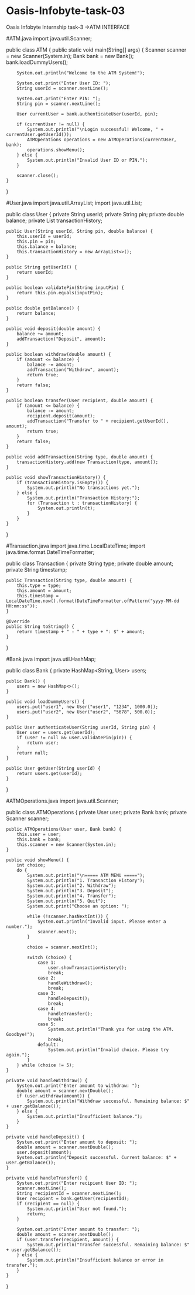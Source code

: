 # Oasis-Infobyte-task-03
 Oasis Infobyte Internship task-3 ->ATM INTERFACE

#ATM.java
 import java.util.Scanner;

public class ATM {
    public static void main(String[] args) {
        Scanner scanner = new Scanner(System.in);
        Bank bank = new Bank();
        bank.loadDummyUsers(); 

        System.out.println("Welcome to the ATM System!");

        System.out.print("Enter User ID: ");
        String userId = scanner.nextLine();

        System.out.print("Enter PIN: ");
        String pin = scanner.nextLine();

        User currentUser = bank.authenticateUser(userId, pin);

        if (currentUser != null) {
            System.out.println("\nLogin successful! Welcome, " + currentUser.getUserId());
            ATMOperations operations = new ATMOperations(currentUser, bank);
            operations.showMenu();
        } else {
            System.out.println("Invalid User ID or PIN.");
        }

        scanner.close();
    }
}



#User.java
import java.util.ArrayList;
import java.util.List;

public class User {
    private String userId;
    private String pin;
    private double balance;
    private List<Transaction> transactionHistory;

    public User(String userId, String pin, double balance) {
        this.userId = userId;
        this.pin = pin;
        this.balance = balance;
        this.transactionHistory = new ArrayList<>();
    }

    public String getUserId() {
        return userId;
    }

    public boolean validatePin(String inputPin) {
        return this.pin.equals(inputPin);
    }

    public double getBalance() {
        return balance;
    }

    public void deposit(double amount) {
        balance += amount;
        addTransaction("Deposit", amount);
    }

    public boolean withdraw(double amount) {
        if (amount <= balance) {
            balance -= amount;
            addTransaction("Withdraw", amount);
            return true;
        }
        return false;
    }

    public boolean transfer(User recipient, double amount) {
        if (amount <= balance) {
            balance -= amount;
            recipient.deposit(amount);
            addTransaction("Transfer to " + recipient.getUserId(), amount);
            return true;
        }
        return false;
    }

    public void addTransaction(String type, double amount) {
        transactionHistory.add(new Transaction(type, amount));
    }

    public void showTransactionHistory() {
        if (transactionHistory.isEmpty()) {
            System.out.println("No transactions yet.");
        } else {
            System.out.println("Transaction History:");
            for (Transaction t : transactionHistory) {
                System.out.println(t);
            }
        }
    }
}


#Transaction.java
import java.time.LocalDateTime;
import java.time.format.DateTimeFormatter;

public class Transaction {
    private String type;
    private double amount;
    private String timestamp;

    public Transaction(String type, double amount) {
        this.type = type;
        this.amount = amount;
        this.timestamp = LocalDateTime.now().format(DateTimeFormatter.ofPattern("yyyy-MM-dd HH:mm:ss"));
    }

    @Override
    public String toString() {
        return timestamp + " - " + type + ": $" + amount;
    }
}




#Bank.java
import java.util.HashMap;

public class Bank {
    private HashMap<String, User> users;

    public Bank() {
        users = new HashMap<>();
    }

    public void loadDummyUsers() {
        users.put("user1", new User("user1", "1234", 1000.0));
        users.put("user2", new User("user2", "5678", 500.0));
    }

    public User authenticateUser(String userId, String pin) {
        User user = users.get(userId);
        if (user != null && user.validatePin(pin)) {
            return user;
        }
        return null;
    }

    public User getUser(String userId) {
        return users.get(userId);
    }
}



#ATMOperations.java
import java.util.Scanner;

public class ATMOperations {
    private User user;
    private Bank bank;
    private Scanner scanner;

    public ATMOperations(User user, Bank bank) {
        this.user = user;
        this.bank = bank;
        this.scanner = new Scanner(System.in);
    }

    public void showMenu() {
        int choice;
        do {
            System.out.println("\n===== ATM MENU =====");
            System.out.println("1. Transaction History");
            System.out.println("2. Withdraw");
            System.out.println("3. Deposit");
            System.out.println("4. Transfer");
            System.out.println("5. Quit");
            System.out.print("Choose an option: ");

            while (!scanner.hasNextInt()) {
                System.out.println("Invalid input. Please enter a number.");
                scanner.next();
            }

            choice = scanner.nextInt();

            switch (choice) {
                case 1:
                    user.showTransactionHistory();
                    break;
                case 2:
                    handleWithdraw();
                    break;
                case 3:
                    handleDeposit();
                    break;
                case 4:
                    handleTransfer();
                    break;
                case 5:
                    System.out.println("Thank you for using the ATM. Goodbye!");
                    break;
                default:
                    System.out.println("Invalid choice. Please try again.");
            }
        } while (choice != 5);
    }

    private void handleWithdraw() {
        System.out.print("Enter amount to withdraw: ");
        double amount = scanner.nextDouble();
        if (user.withdraw(amount)) {
            System.out.println("Withdraw successful. Remaining balance: $" + user.getBalance());
        } else {
            System.out.println("Insufficient balance.");
        }
    }

    private void handleDeposit() {
        System.out.print("Enter amount to deposit: ");
        double amount = scanner.nextDouble();
        user.deposit(amount);
        System.out.println("Deposit successful. Current balance: $" + user.getBalance());
    }

    private void handleTransfer() {
        System.out.print("Enter recipient User ID: ");
        scanner.nextLine(); 
        String recipientId = scanner.nextLine();
        User recipient = bank.getUser(recipientId);
        if (recipient == null) {
            System.out.println("User not found.");
            return;
        }

        System.out.print("Enter amount to transfer: ");
        double amount = scanner.nextDouble();
        if (user.transfer(recipient, amount)) {
            System.out.println("Transfer successful. Remaining balance: $" + user.getBalance());
        } else {
            System.out.println("Insufficient balance or error in transfer.");
        }
    }
}


